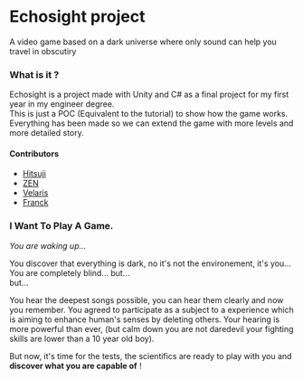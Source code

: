 # Echosight project

A video game based on a dark universe where only sound can help you travel in obscutiry

### What is it ?
Echosight is a project made with Unity and C# as a final project for my first year in my engineer degree. <br>
This is just a POC (Equivalent to the tutorial) to show how the game works. Everything has been made so we can extend the game with more levels and more detailed story.

#### Contributors

- [Hitsuji](https://github.com/Hitsuji-M)
- [ZEN](https://github.com/Lolozendev)
- [Velaris](https://github.com/AstridWinkler)
- [Franck](https://github.com/Franck-Jiang)

### I Want To Play A Game.

*You are waking up...* <br>

You discover that everything is dark, no it's not the environement, it's you... You are completely blind... but... <br> but... <br>

You hear the deepest songs possible, you can hear them clearly and now you remember. You agreed to participate as a subject to a experience which is aiming to enhance human's senses by deleting others. Your hearing is more powerful than ever, (but calm down you are not daredevil your fighting skills are lower than a 10 year old boy). <br>

But now, it's time for the tests, the scientifics are ready to play with you and **discover what you are capable of** !
